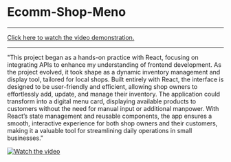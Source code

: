 <h1>Ecomm-Shop-Meno</h1>
<hr>
<a href="https://youtu.be/MOz1FZvUdq0">Click here to watch the video demonstration.</a>
<hr>


"This project began as a hands-on practice with React, focusing on integrating APIs to enhance my understanding of frontend development. As the project evolved, it took shape as a dynamic inventory management and display tool, tailored for local shops. Built entirely with React, the interface is designed to be user-friendly and efficient, allowing shop owners to effortlessly add, update, and manage their inventory. The application could transform into a digital menu card, displaying available products to customers without the need for manual input or additional manpower. With React’s state management and reusable components, the app ensures a smooth, interactive experience for both shop owners and their customers, making it a valuable tool for streamlining daily operations in small businesses."


[![Watch the video](https://img.youtube.com/vi/MOz1FZvUdq0/0.jpg)](https://www.youtube.com/watch?v=MOz1FZvUdq0)
